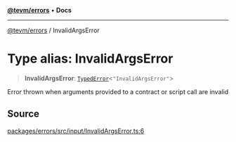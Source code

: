 [**@tevm/errors**](../README.md) • **Docs**

***

[@tevm/errors](../globals.md) / InvalidArgsError

# Type alias: InvalidArgsError

> **InvalidArgsError**: [`TypedError`](TypedError.md)\<`"InvalidArgsError"`\>

Error thrown when arguments provided to a contract or script call are invalid

## Source

[packages/errors/src/input/InvalidArgsError.ts:6](https://github.com/evmts/tevm-monorepo/blob/main/packages/errors/src/input/InvalidArgsError.ts#L6)
